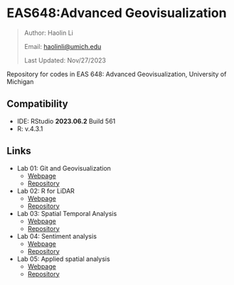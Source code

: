 # EAS648:Advanced Geovisualization

> Author: Haolin Li
>
> Email: haolinli@umich.edu
>
> Last Updated: Nov/27/2023

Repository for codes in EAS 648: Advanced Geovisualization, University of Michigan



## Compatibility

- IDE: RStudio **2023.06.2** Build 561
- R: v.4.3.1



## Links

- Lab 01: Git and Geovisualization
  - [Webpage](https://humblepasty.github.io/EAS648/Lab/01/)
  - [Repository](https://github.com/HumblePasty/EAS648/tree/master/Lab/01)
- Lab 02: R for LiDAR
  - [Webpage](https://humblepasty.github.io/EAS648/Lab/02/)
  - [Repository](https://github.com/HumblePasty/EAS648/tree/master/Lab/02)
- Lab 03: Spatial Temporal Analysis
  - [Webpage](https://humblepasty.github.io/EAS648/Lab/03/)
  - [Repository](https://github.com/HumblePasty/EAS648/tree/master/Lab/03)
- Lab 04: Sentiment analysis
  - [Webpage](https://humblepasty.github.io/EAS648/Lab/04/)
  - [Repository](https://github.com/HumblePasty/EAS648/tree/master/Lab/04)
- Lab 05: Applied spatial analysis
  - [Webpage](https://humblepasty.github.io/EAS648/Lab/05/)
  - [Repository](https://github.com/HumblePasty/EAS648/tree/master/Lab/05)
